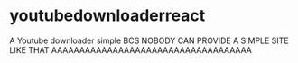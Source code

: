 # youtubedownloaderreact
A Youtube downloader simple BCS NOBODY CAN PROVIDE A SIMPLE SITE LIKE THAT AAAAAAAAAAAAAAAAAAAAAAAAAAAAAAAAAAAA
